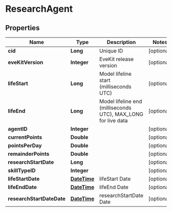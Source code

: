 
# ResearchAgent

## Properties
Name | Type | Description | Notes
------------ | ------------- | ------------- | -------------
**cid** | **Long** | Unique ID |  [optional]
**eveKitVersion** | **Integer** | EveKit release version |  [optional]
**lifeStart** | **Long** | Model lifeline start (milliseconds UTC) |  [optional]
**lifeEnd** | **Long** | Model lifeline end (milliseconds UTC), MAX_LONG for live data |  [optional]
**agentID** | **Integer** |  |  [optional]
**currentPoints** | **Double** |  |  [optional]
**pointsPerDay** | **Double** |  |  [optional]
**remainderPoints** | **Double** |  |  [optional]
**researchStartDate** | **Long** |  |  [optional]
**skillTypeID** | **Integer** |  |  [optional]
**lifeStartDate** | [**DateTime**](DateTime.md) | lifeStart Date |  [optional]
**lifeEndDate** | [**DateTime**](DateTime.md) | lifeEnd Date |  [optional]
**researchStartDateDate** | [**DateTime**](DateTime.md) | researchStartDate Date |  [optional]



